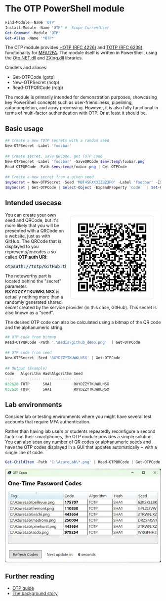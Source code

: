 # The OTP PowerShell module

```powershell
Find-Module -Name 'OTP' 
Install-Module -Name 'OTP' # -Scope CurrentUser	
Get-Command -Module 'OTP'
Get-Alias -Name '*OTP*' 
```

The OTP module provides [HOTP (RFC 4226)](https://www.ietf.org/rfc/rfc4226.txt) and [TOTP (RFC 6238)](https://www.ietf.org/rfc/rfc6328.txt)  functionality for [MFA/2FA](https://en.wikipedia.org/wiki/Multi-factor_authentication). The module itself is written in PowerShell, using the [Otp.NET.dll](https://www.nuget.org/packages/Otp.NET) and [ZXing.dll](https://github.com/micjahn/ZXing.Net/releases) libraries. 

Cmdlets and aliases: 
- Get-OTPCode (gotp)
- New-OTPSecret (notp)
- Read-OTPQRCode (rotp)

The module is primarily intended for demonstration purposes, showcasing key PowerShell concepts such as user-friendliness, pipelining, autocompletion, and array processing. However, it is also fully functional in terms of multi-factor authentication with OTP. Or at least it should be.

## Basic usage

```powershell
## Create a new TOTP secrets with a random seed
New-OTPSecret -Label 'foo:bar'  

## Create secret, save QRCode, get TOTP code
New-OTPSecret -Label 'foo:bar' -SaveQRCode $env:temp\foobar.png 
Read-OTPQRCode -Path $env:temp\foobar.png | Get-OTPCode

## Create a new secret from a given seed
$mySecret = New-OTPSecret -Seed 'MBT4SFXK3IZB23FO' -Label 'foo:bar' -Issuer 'Contoso' -Tag 'Redmond'
$mySecret | Get-OTPCode | Select-Object -ExpandProperty 'Code'  | Set-Clipboard
```

## Intended usecase

<img align="right" src="media/github_demo.png">

You can create your own seed and QRCode, but it's more likely that you will be presented with a QRCode on a website, just as with GitHub. The QRCode that is displayed to you represents/encodes a so-called **OTP auth URI**:
<pre style="background-color:#edf5fa">
otpauth://totp/GitHub:thorstenbutz?secret=<b>RXYDZZYTKUWKLNSX</b>&issuer=GitHub
</pre>

<!-- 
<pre>otpauth://TYPE/LABEL?PARAMETERS</pre>
-->

The noteworthy part is located behind the "secret" parameter. **RXYDZZYTKUWKLNSX** is actually nothing more than a randomly generated shared secret created by the service provider (in this case, GitHub). This secret is also known as a "seed".

The desired OTP code can also be calculated using a bitmap of the QR code and the alphanumeric string.

```powershell
## OTP code from bitmap
Read-OTPQRCode -Path '.\media\github_demo.png'  | Get-OTPCode

## OTP code from seed
New-OTPSecret -Seed 'RXYDZZYTKUWKLNSX' | Get-OTPCode

## Output (Example)
Code   Algorithm HashAlgorithm Seed
----   --------- ------------- ----
832620 TOTP      SHA1          RXYDZZYTKUWKLNSX
832620 TOTP      SHA1          RXYDZZYTKUWKLNSX
```

## Lab environments

Consider lab or testing environments where you might have several test accounts that require MFA authentication. 

Rather than having lab users or students repeatedly reconfigure a second factor on their smartphones, the OTP module provides a simple solution. You can also scan any number of QR codes or alphanumeric seeds and have the OTP codes displayed in a GUI that updates automatically ‒ with a single line of code.

```powershell
Get-ChildItem -Path 'C:\AzureLab\*.png' | Read-OTPQRCode | Get-OTPCode -IncludePath -ShowUI
```
![The -ShowUI parameter](media/otp-showui.jpg)

## Further reading

- [OTP guide](OTP/0.1.1/docs/OTP-Guide.md)
- [The background story](backstory/backstory.md)
